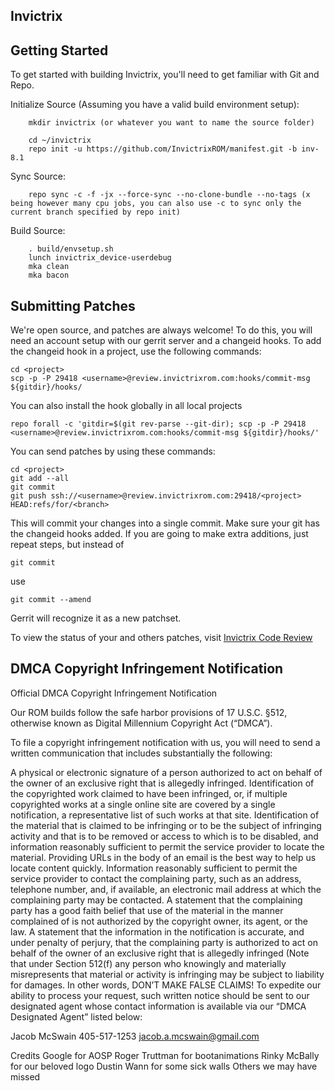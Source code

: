 Invictrix
------------------

Getting Started
------------------

To get started with building Invictrix, you'll need to get familiar with Git and Repo.

Initialize Source (Assuming you have a valid build environment setup):

        mkdir invictrix (or whatever you want to name the source folder)

        cd ~/invictrix
        repo init -u https://github.com/InvictrixROM/manifest.git -b inv-8.1

Sync Source:

        repo sync -c -f -jx --force-sync --no-clone-bundle --no-tags (x being however many cpu jobs, you can also use -c to sync only the current branch specified by repo init)

Build Source:

        . build/envsetup.sh
        lunch invictrix_device-userdebug
        mka clean
        mka bacon

Submitting Patches
------------------

We're open source, and patches are always welcome!
To do this, you will need an account setup with our gerrit server and a changeid hooks.
To add the changeid hook in a project, use the following commands:

	cd <project>
	scp -p -P 29418 <username>@review.invictrixrom.com:hooks/commit-msg ${gitdir}/hooks/

You can also install the hook globally in all local projects

	repo forall -c 'gitdir=$(git rev-parse --git-dir); scp -p -P 29418 <username>@review.invictrixrom.com:hooks/commit-msg ${gitdir}/hooks/'

You can send patches by using these commands:

    cd <project>
    git add --all
    git commit
    git push ssh://<username>@review.invictrixrom.com:29418/<project> HEAD:refs/for/<branch>

This will commit your changes into a single commit.
Make sure your git has the changeid hooks added.
If you are going to make extra additions, just repeat steps, but instead of

	git commit

use

	git commit --amend

Gerrit will recognize it as a new patchset.

To view the status of your and others patches, visit [Invictrix Code Review](https://review.invictrixrom.com)

DMCA Copyright Infringement Notification
------------------
Official DMCA Copyright Infringement Notification

Our ROM builds follow the safe harbor provisions of 17 U.S.C. §512, otherwise known as 
Digital Millennium Copyright Act (“DMCA”).

To file a copyright infringement notification with us, you will need to send a written 
communication that includes substantially the following:

A physical or electronic signature of a person authorized to act on behalf of the owner of 
an exclusive right that is allegedly infringed.
Identification of the copyrighted work claimed to have been infringed, or, if multiple 
copyrighted works at a single online site are covered by a single notification, a 
representative list of such works at that site.
Identification of the material that is claimed to be infringing or to be the subject of 
infringing activity and that is to be removed or access to which is to be disabled, and 
information reasonably sufficient to permit the service provider to locate the material. 
Providing URLs in the body of an email is the best way to help us locate content quickly.
Information reasonably sufficient to permit the service provider to contact the 
complaining party, such as an address, telephone number, and, if available, an electronic 
mail address at which the complaining party may be contacted.
A statement that the complaining party has a good faith belief that use of the material in 
the manner complained of is not authorized by the copyright owner, its agent, or the law.
A statement that the information in the notification is accurate, and under penalty of 
perjury, that the complaining party is authorized to act on behalf of the owner of an 
exclusive right that is allegedly infringed (Note that under Section 512(f) any person who 
knowingly and materially misrepresents that material or activity is infringing may be 
subject to liability for damages. In other words, DON’T MAKE FALSE CLAIMS!
To expedite our ability to process your request, such written notice should be sent to our 
designated agent whose contact information is available via our “DMCA Designated 
Agent” listed below:

Jacob McSwain
  405-517-1253
  jacob.a.mcswain@gmail.com

Credits
Google for AOSP
Roger Truttman for bootanimations
Rinky McBally for our beloved logo
Dustin Wann for some sick walls
Others we may have missed
